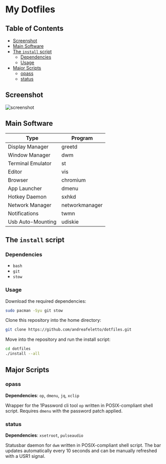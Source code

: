 My Dotfiles
===========

Table of Contents
-----------------

<!-- vim-markdown-toc GFM -->

* [Screenshot](#screenshot)
* [Main Software](#main-software)
* [The `install` script](#the-install-script)
    * [Dependencies](#dependencies)
    * [Usage](#usage)
* [Major Scripts](#major-scripts)
    * [opass](#opass)
    * [status](#status)

<!-- vim-markdown-toc -->

Screenshot
----------

![screenshot](./pictures/screenshot.png)

Main Software
-------------

| Type                    | Program          |
|-------------------------|------------------|
| Display Manager         | greetd           |
| Window Manager          | dwm              |
| Terminal Emulator       | st               |
| Editor                  | vis              |
| Browser                 | chromium         |
| App Launcher            | dmenu            |
| Hotkey Daemon           | sxhkd            |
| Network Manager         | networkmanager   |
| Notifications           | twmn             |
| Usb Auto-Mounting       | udiskie          |

The `install` script
--------------------

### Dependencies

- `bash`
- `git`
- `stow`

### Usage

Download the required dependencies:
```sh
sudo pacman -Syu git stow
```
Clone this repository into the home directory:
```sh
git clone https://github.com/andreafeletto/dotfiles.git
```
Move into the repository and run the install script:
```sh
cd dotfiles
./install --all
```

Major Scripts
-------------

### opass

**Dependencies**: `op`, `dmenu`, `jq`, `xclip`

Wrapper for the 1Password cli tool `op` written in POSIX-compliant shell script.
Requires `dmenu` with the password patch applied.

### status

**Dependencies**: `xsetroot`, `pulseaudio`

Statusbar daemon for `dwm` written in POSIX-compliant shell script.
The bar updates automatically every 10 seconds and 
can be manually refreshed with a USR1 signal.

